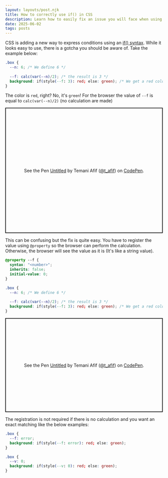 ```yaml
---
layout: layouts/post.njk
title: How to correctly use if() in CSS
description: Learn how to easily fix an issue you will face when using if()
date: 2025-06-02
tags: posts
---
```


CSS is adding a new way to express conditions using an [if() syntax](https://github.com/w3c/csswg-drafts/issues/10064#issuecomment-2165157958). While it looks easy to use, there is a gotcha you should be aware of. Take the example below:

```css
.box {
  --n: 6; /* We define 6 */
  
  --f: calc(var(--n)/2); /* the result is 3 */
  background: if(style(--f: 3): red; else: green); /* We get a red color */
}
```

The color is `red`, right? No, it's `green`! For the browser the value of `--f` is equal to `calc(var(--n)/2)` (no calculation are made)

<p class="codepen" data-height="400" data-default-tab="css,result" data-slug-hash="dPoMeOB" data-pen-title="Untitled" data-preview="true" data-user="t_afif" style="height: 400px; box-sizing: border-box; display: flex; align-items: center; justify-content: center; border: 2px solid; margin: 1em 0; padding: 1em;">
  <span>See the Pen <a href="https://codepen.io/t_afif/pen/dPoMeOB">
  Untitled</a> by Temani Afif (<a href="https://codepen.io/t_afif">@t_afif</a>)
  on <a href="https://codepen.io">CodePen</a>.</span>
</p>

This can be confusing but the fix is quite easy. You have to register the value using `@property` so the browser can perform the calculation. Otherwise, the browser will see the value as it is (It's like a string value).

```css
@property --f {
  syntax: "<number>";
  inherits: false;
  initial-value: 0; 
}

.box {
  --n: 6; /* We define 6 */
  
  --f: calc(var(--n)/2); /* the result is 3 */
  background: if(style(--f: 3): red; else: green); /* We get a red color */
}
```

<p class="codepen" data-height="300" data-default-tab="result" data-slug-hash="zxGqjwm" data-pen-title="Untitled" data-preview="true" data-user="t_afif" style="height: 300px; box-sizing: border-box; display: flex; align-items: center; justify-content: center; border: 2px solid; margin: 1em 0; padding: 1em;">
  <span>See the Pen <a href="https://codepen.io/t_afif/pen/zxGqjwm">
  Untitled</a> by Temani Afif (<a href="https://codepen.io/t_afif">@t_afif</a>)
  on <a href="https://codepen.io">CodePen</a>.</span>
</p>
<script async src="https://public.codepenassets.com/embed/index.js"></script>

The registration is not required if there is no calculation and you want an exact matching like the below examples:

```css
.box {
  --f: error; 
  background: if(style(--f: error): red; else: green);
}

.box {
  --v: 0;
  background: if(style(--v: 0): red; else: green);
}
```


